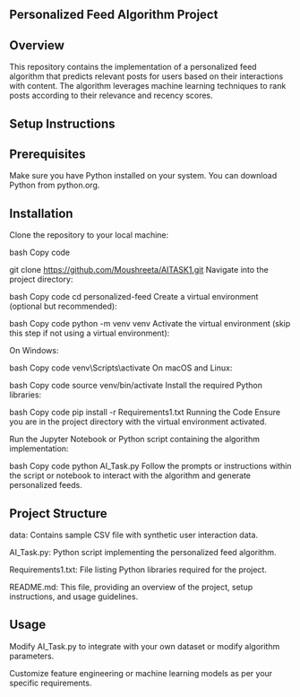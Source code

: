 ## Personalized Feed Algorithm Project


## Overview

This repository contains the implementation of a personalized feed algorithm that predicts relevant posts for users based on their interactions with content. The algorithm leverages machine learning techniques to rank posts according to their relevance and recency scores.


## Setup Instructions

## Prerequisites

Make sure you have Python installed on your system. You can download Python from python.org.


## Installation

Clone the repository to your local machine:

bash
Copy code

git clone https://github.com/Moushreeta/AITASK1.git
Navigate into the project directory:


bash
Copy code
cd personalized-feed
Create a virtual environment (optional but recommended):

bash
Copy code
python -m venv venv
Activate the virtual environment (skip this step if not using a virtual environment):

On Windows:

bash
Copy code
venv\Scripts\activate
On macOS and Linux:

bash
Copy code
source venv/bin/activate
Install the required Python libraries:

bash
Copy code
pip install -r Requirements1.txt
Running the Code
Ensure you are in the project directory with the virtual environment activated.

Run the Jupyter Notebook or Python script containing the algorithm implementation:

bash
Copy code
python AI_Task.py
Follow the prompts or instructions within the script or notebook to interact with the algorithm and generate personalized feeds.

## Project Structure


data: Contains sample CSV file with synthetic user interaction data.

AI_Task.py: Python script implementing the personalized feed algorithm.

Requirements1.txt: File listing Python libraries required for the project.

README.md: This file, providing an overview of the project, setup instructions, and usage guidelines.

## Usage

Modify AI_Task.py to integrate with your own dataset or modify algorithm parameters.

Customize feature engineering or machine learning models as per your specific requirements.
